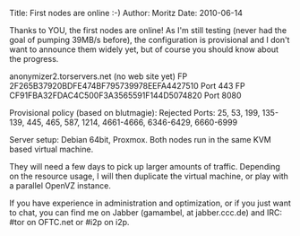 Title:  First nodes are online :-)
Author: Moritz 
Date: 2010-06-14


Thanks to YOU, the first nodes are online! As I'm still testing (never
had the goal of pumping 39MB/s before), the configuration is provisional
and I don't want to announce them widely yet, but of course you should
know about the progress.

anonymizer2.torservers.net (no web site yet)
FP 2F265B37920BDFE474BF795739978EEFA4427510 Port 443
FP CF91FBA32FDAC4C500F3A3565591F144D5074820 Port 8080

Provisional policy (based on blutmagie):
Rejected Ports: 25, 53, 199, 135-139, 445, 465, 587, 1214, 4661-4666,
6346-6429, 6660-6999

Server setup: Debian 64bit, Proxmox. Both nodes run in the same KVM
based virtual machine.

They will need a few days to pick up larger amounts of traffic.
Depending on the resource usage, I will then duplicate the virtual
machine, or play with a parallel OpenVZ instance.

If you have experience in administration and optimization, or if you
just want to chat, you can find me on Jabber (gamambel, at
jabber.ccc.de) and IRC: #tor on OFTC.net or #i2p on i2p.
